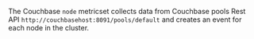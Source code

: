 The Couchbase `node` metricset collects data from Couchbase pools Rest API `http://couchbasehost:8091/pools/default` and creates an event for each node in the cluster.
